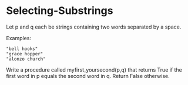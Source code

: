 # Selecting-Substrings
Let p and q each be strings containing two words separated by a space.

Examples:

    "bell hooks"
    "grace hopper"
    "alonzo church"

Write a procedure called myfirst_yoursecond(p,q) that returns True if the first word in p equals the second word in q. Return False otherwise.

